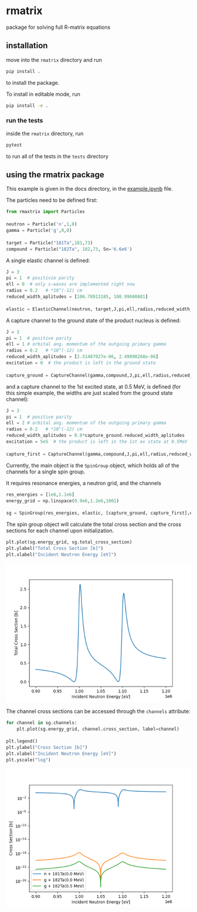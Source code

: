 # rmatrix
package for solving full R-matrix equations


## installation

move into the `rmatrix` directory and run

```bash
pip install .
```

to install the package.

To install in editable mode, run

```bash
pip install -e .
```

### run the tests

inside the `rmatrix` directory, run

```bash
pytest
```

to run all of the tests in the `tests` directory

## using the rmatrix package

This example is given in the docs directory, in the [example.ipynb](docs/example.ipynb) file.

The particles need to be defined first:

```python
from rmaxtrix import Particles

neutron = Particle('n',1,0)
gamma = Particle('g',0,0)

target = Particle("181Ta",181,73)
compound = Particle("182Ta", 182,73, Sn='6.6e6')
```

A single elastic channel is defined:

```python
J = 3
pi = 1  # positivie parity
ell = 0  # only s-waves are implemented right now
radius = 0.2   # *10^(-12) cm 
reduced_width_aplitudes = [106.78913185, 108.99600881]

elastic = ElasticChannel(neutron, target,J,pi,ell,radius,reduced_width_aplitudes)

```

A capture channel to the ground state of the product nucleus is defined:

```python
J = 3
pi = 1  # positive parity
ell = 1 # orbital ang. momentum of the outgoing primary gamma
radius = 0.2   # *10^(-12) cm 
reduced_width_aplitudes = [2.51487027e-06, 2.49890268e-06]
excitation = 0  # the product is left in the ground state 

capture_ground = CaptureChannel(gamma,compound,J,pi,ell,radius,reduced_width_aplitudes, excitation)
```

and a capture channel to the 1st excited state, at 0.5 MeV, is defined (for this simple example, the widths are just scaled from the ground state channel):

```python
J = 3
pi = 1  # positive parity
ell = 2 # orbital ang. momentum of the outgoing primary gamma
radius = 0.2   # *10^(-12) cm 
reduced_width_aplitudes = 0.8*capture_ground.reduced_width_aplitudes
excitation = 5e5  # the product is left in the 1st ex state at 0.5MeV

capture_first = CaptureChannel(gamma,compound,J,pi,ell,radius,reduced_width_aplitudes, excitation)
```

Currently, the main object is the `SpinGroup` object, which holds all of the channels for a single spin group.

It requires resonance energies, a neutron grid, and the channels

```python
res_energies = [1e6,1.1e6]
energy_grid = np.linspace(0.9e6,1.2e6,1001)

sg = SpinGroup(res_energies, elastic, [capture_ground, capture_first],energy_grid)
```

The spin group object will calculate the total cross section and the cross sections for each channel upon initialization.

```python
plt.plot(sg.energy_grid, sg.total_cross_section)
plt.ylabel("Total Cross Section [b]")
plt.xlabel("Incident Neutron Energy [eV]")
```

![alt text](docs/three_channel_total_example.png)

The channel cross sections can be accessed through the `channels` attribute:

```python
for channel in sg.channels:
    plt.plot(sg.energy_grid, channel.cross_section, label=channel)

plt.legend()
plt.ylabel("Cross Section [b]")
plt.xlabel("Incident Neutron Energy [eV]")
plt.yscale("log")
```

![alt text](docs/three_channel_example.png)